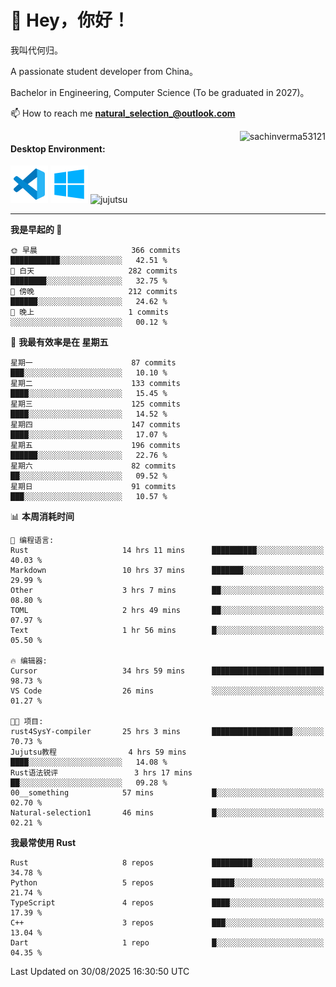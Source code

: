 # 👋 Hey，你好！

我叫代何归。

A passionate student developer from China。

Bachelor in Engineering, Computer Science (To be graduated in 2027)。

📫 How to reach me **natural_selection_@outlook.com**

<div style="display: flex; justify-content: space-between; align-items: flex-start;">
  <div>
    <h4>Desktop Environment: </h4>
    <span>
      <img style="margin: auto;" src="https://raw.githubusercontent.com/sachinverma53121/sachinverma53121/master/icons/vsc.png" alt=vs width="60" height="60"/>
      <img style="margin: auto;" src="https://raw.githubusercontent.com/sachinverma53121/sachinverma53121/master/icons/win10.png" alt=windows10 width="60" height="60"/>
      <img style="margin: auto;" src="https://img2023.cnblogs.com/blog/3292968/202505/3292968-20250515084111916-1835883071.png" alt=jujutsu width="60" height="60"/>
    </span>
  </div>
  <div>
    <img style="margin: auto;" src=https://github-readme-stats.vercel.app/api?username=Natural-selection1&show_icons=true alt=sachinverma53121 />
  </div>
</div>

---

<!--START_SECTION:waka-->
**我是早起的 🐤** 

```text
🌞 早晨                     366 commits         ███████████░░░░░░░░░░░░░░   42.51 % 
🌆 白天                     282 commits         ████████░░░░░░░░░░░░░░░░░   32.75 % 
🌃 傍晚                     212 commits         ██████░░░░░░░░░░░░░░░░░░░   24.62 % 
🌙 晚上                     1 commits           ░░░░░░░░░░░░░░░░░░░░░░░░░   00.12 % 
```
📅 **我最有效率是在 星期五** 

```text
星期一                      87 commits          ███░░░░░░░░░░░░░░░░░░░░░░   10.10 % 
星期二                      133 commits         ████░░░░░░░░░░░░░░░░░░░░░   15.45 % 
星期三                      125 commits         ████░░░░░░░░░░░░░░░░░░░░░   14.52 % 
星期四                      147 commits         ████░░░░░░░░░░░░░░░░░░░░░   17.07 % 
星期五                      196 commits         ██████░░░░░░░░░░░░░░░░░░░   22.76 % 
星期六                      82 commits          ██░░░░░░░░░░░░░░░░░░░░░░░   09.52 % 
星期日                      91 commits          ███░░░░░░░░░░░░░░░░░░░░░░   10.57 % 
```


📊 **本周消耗时间** 

```text
💬 编程语言: 
Rust                     14 hrs 11 mins      ██████████░░░░░░░░░░░░░░░   40.03 % 
Markdown                 10 hrs 37 mins      ███████░░░░░░░░░░░░░░░░░░   29.99 % 
Other                    3 hrs 7 mins        ██░░░░░░░░░░░░░░░░░░░░░░░   08.80 % 
TOML                     2 hrs 49 mins       ██░░░░░░░░░░░░░░░░░░░░░░░   07.97 % 
Text                     1 hr 56 mins        █░░░░░░░░░░░░░░░░░░░░░░░░   05.50 % 

🔥 编辑器: 
Cursor                   34 hrs 59 mins      █████████████████████████   98.73 % 
VS Code                  26 mins             ░░░░░░░░░░░░░░░░░░░░░░░░░   01.27 % 

🐱‍💻 项目: 
rust4SysY-compiler       25 hrs 3 mins       ██████████████████░░░░░░░   70.73 % 
Jujutsu教程                4 hrs 59 mins       ████░░░░░░░░░░░░░░░░░░░░░   14.08 % 
Rust语法锐评                 3 hrs 17 mins       ██░░░░░░░░░░░░░░░░░░░░░░░   09.28 % 
00__something            57 mins             █░░░░░░░░░░░░░░░░░░░░░░░░   02.70 % 
Natural-selection1       46 mins             █░░░░░░░░░░░░░░░░░░░░░░░░   02.21 % 
```

**我最常使用 Rust** 

```text
Rust                     8 repos             █████████░░░░░░░░░░░░░░░░   34.78 % 
Python                   5 repos             █████░░░░░░░░░░░░░░░░░░░░   21.74 % 
TypeScript               4 repos             ████░░░░░░░░░░░░░░░░░░░░░   17.39 % 
C++                      3 repos             ███░░░░░░░░░░░░░░░░░░░░░░   13.04 % 
Dart                     1 repo              █░░░░░░░░░░░░░░░░░░░░░░░░   04.35 % 
```




 Last Updated on 30/08/2025 16:30:50 UTC
<!--END_SECTION:waka-->
